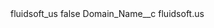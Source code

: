 <?xml version="1.0" encoding="UTF-8"?>
<CustomMetadata xmlns="http://soap.sforce.com/2006/04/metadata" xmlns:xsi="http://www.w3.org/2001/XMLSchema-instance" xmlns:xsd="http://www.w3.org/2001/XMLSchema">
    <label>fluidsoft_us</label>
    <protected>false</protected>
    <values>
        <field>Domain_Name__c</field>
        <value xsi:type="xsd:string">fluidsoft.us</value>
    </values>
</CustomMetadata>
